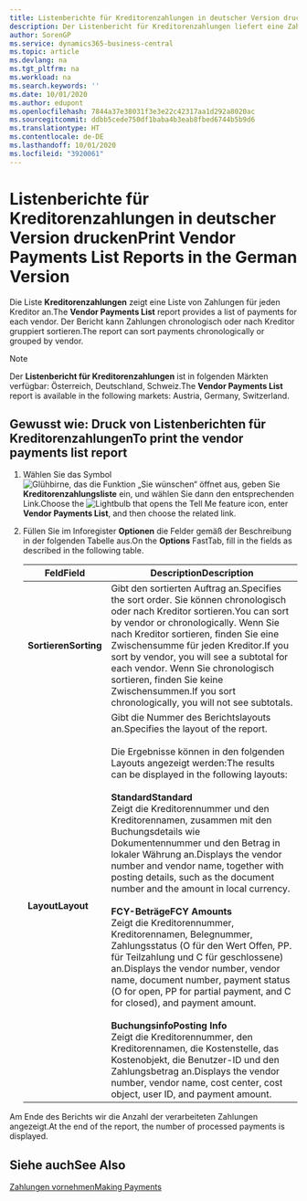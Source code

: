 ```yaml
---
title: Listenberichte für Kreditorenzahlungen in deutscher Version drucken
description: Der Listenbericht für Kreditorenzahlungen liefert eine Zahlungsauflistung für jeden Kreditor in der deutschen Version. Der Bericht kann Zahlungen chronologisch oder nach Kreditor gruppiert sortieren.
author: SorenGP
ms.service: dynamics365-business-central
ms.topic: article
ms.devlang: na
ms.tgt_pltfrm: na
ms.workload: na
ms.search.keywords: ''
ms.date: 10/01/2020
ms.author: edupont
ms.openlocfilehash: 7844a37e38031f3e3e22c42317aa1d292a8020ac
ms.sourcegitcommit: ddbb5cede750df1baba4b3eab8fbed6744b5b9d6
ms.translationtype: HT
ms.contentlocale: de-DE
ms.lasthandoff: 10/01/2020
ms.locfileid: "3920061"
---
```

# <a name="print-vendor-payments-list-reports-in-the-german-version"></a><span data-ttu-id="4a9b9-104">Listenberichte für Kreditorenzahlungen in deutscher Version drucken</span><span class="sxs-lookup"><span data-stu-id="4a9b9-104">Print Vendor Payments List Reports in the German Version</span></span>

<span data-ttu-id="4a9b9-105">Die Liste **Kreditorenzahlungen** zeigt eine Liste von Zahlungen für jeden Kreditor an.</span><span class="sxs-lookup"><span data-stu-id="4a9b9-105">The **Vendor Payments List** report provides a list of payments for each vendor.</span></span> <span data-ttu-id="4a9b9-106">Der Bericht kann Zahlungen chronologisch oder nach Kreditor gruppiert sortieren.</span><span class="sxs-lookup"><span data-stu-id="4a9b9-106">The report can sort payments chronologically or grouped by vendor.</span></span>  

> [!NOTE]
> <span data-ttu-id="4a9b9-107">Der **Listenbericht für Kreditorenzahlungen** ist in folgenden Märkten verfügbar: Österreich, Deutschland, Schweiz.</span><span class="sxs-lookup"><span data-stu-id="4a9b9-107">The **Vendor Payments List** report is available in the following markets: Austria, Germany, Switzerland.</span></span>

## <a name="to-print-the-vendor-payments-list-report"></a><span data-ttu-id="4a9b9-108">Gewusst wie: Druck von Listenberichten für Kreditorenzahlungen</span><span class="sxs-lookup"><span data-stu-id="4a9b9-108">To print the vendor payments list report</span></span>  

1. <span data-ttu-id="4a9b9-109">Wählen Sie das Symbol ![Glühbirne, das die Funktion „Sie wünschen“ öffnet](../../media/ui-search/search_small.png "Sagen Sie mir, was Sie tun wollen") aus, geben Sie **Kreditorenzahlungsliste** ein, und wählen Sie dann den entsprechenden Link.</span><span class="sxs-lookup"><span data-stu-id="4a9b9-109">Choose the ![Lightbulb that opens the Tell Me feature](../../media/ui-search/search_small.png "Tell me what you want to do") icon, enter **Vendor Payments List**, and then choose the related link.</span></span>  
2. <span data-ttu-id="4a9b9-110">Füllen Sie im Inforegister **Optionen** die Felder gemäß der Beschreibung in der folgenden Tabelle aus.</span><span class="sxs-lookup"><span data-stu-id="4a9b9-110">On the **Options** FastTab, fill in the fields as described in the following table.</span></span>  

    |<span data-ttu-id="4a9b9-111">Feld</span><span class="sxs-lookup"><span data-stu-id="4a9b9-111">Field</span></span>|<span data-ttu-id="4a9b9-112">Description</span><span class="sxs-lookup"><span data-stu-id="4a9b9-112">Description</span></span>|  
    |---------------------------------|---------------------------------------|  
    |<span data-ttu-id="4a9b9-113">**Sortieren**</span><span class="sxs-lookup"><span data-stu-id="4a9b9-113">**Sorting**</span></span>|<span data-ttu-id="4a9b9-114">Gibt den sortierten Auftrag an.</span><span class="sxs-lookup"><span data-stu-id="4a9b9-114">Specifies the sort order.</span></span> <span data-ttu-id="4a9b9-115">Sie können chronologisch oder nach Kreditor sortieren.</span><span class="sxs-lookup"><span data-stu-id="4a9b9-115">You can sort by vendor or chronologically.</span></span> <span data-ttu-id="4a9b9-116">Wenn Sie nach Kreditor sortieren, finden Sie eine Zwischensumme für jeden Kreditor.</span><span class="sxs-lookup"><span data-stu-id="4a9b9-116">If you sort by vendor, you will see a subtotal for each vendor.</span></span> <span data-ttu-id="4a9b9-117">Wenn Sie chronologisch sortieren, finden Sie keine Zwischensummen.</span><span class="sxs-lookup"><span data-stu-id="4a9b9-117">If you sort chronologically, you will not see subtotals.</span></span>|  
    |<span data-ttu-id="4a9b9-118">**Layout**</span><span class="sxs-lookup"><span data-stu-id="4a9b9-118">**Layout**</span></span>|<span data-ttu-id="4a9b9-119">Gibt die Nummer des Berichtslayouts an.</span><span class="sxs-lookup"><span data-stu-id="4a9b9-119">Specifies the layout of the report.</span></span><br /><br /> <span data-ttu-id="4a9b9-120">Die Ergebnisse können in den folgenden Layouts angezeigt werden:</span><span class="sxs-lookup"><span data-stu-id="4a9b9-120">The results can be displayed in the following layouts:</span></span><br /><br /> <span data-ttu-id="4a9b9-121">**Standard**</span><span class="sxs-lookup"><span data-stu-id="4a9b9-121">**Standard**</span></span><br /> <span data-ttu-id="4a9b9-122">Zeigt die Kreditorennummer und den Kreditorennamen, zusammen mit den Buchungsdetails wie Dokumentennummer und den Betrag in lokaler Währung an.</span><span class="sxs-lookup"><span data-stu-id="4a9b9-122">Displays the vendor number and vendor name, together with posting details, such as the document number and the amount in local currency.</span></span><br /><br /> <span data-ttu-id="4a9b9-123">**FCY-Beträge**</span><span class="sxs-lookup"><span data-stu-id="4a9b9-123">**FCY Amounts**</span></span><br /> <span data-ttu-id="4a9b9-124">Zeigt die Kreditorennummer, Kreditorennamen, Belegnummer, Zahlungsstatus (O für den Wert Offen, PP. für Teilzahlung und C für geschlossene) an.</span><span class="sxs-lookup"><span data-stu-id="4a9b9-124">Displays the vendor number, vendor name, document number, payment status (O for open, PP for partial payment, and C for closed), and payment amount.</span></span><br /><br /> <span data-ttu-id="4a9b9-125">**Buchungsinfo**</span><span class="sxs-lookup"><span data-stu-id="4a9b9-125">**Posting Info**</span></span><br /> <span data-ttu-id="4a9b9-126">Zeigt die Kreditorennummer, den Kreditorennamen, die Kostenstelle, das Kostenobjekt, die Benutzer-ID und den Zahlungsbetrag an.</span><span class="sxs-lookup"><span data-stu-id="4a9b9-126">Displays the vendor number, vendor name, cost center, cost object, user ID, and payment amount.</span></span>|  

 <span data-ttu-id="4a9b9-127">Am Ende des Berichts wir die Anzahl der verarbeiteten Zahlungen angezeigt.</span><span class="sxs-lookup"><span data-stu-id="4a9b9-127">At the end of the report, the number of processed payments is displayed.</span></span>  

## <a name="see-also"></a><span data-ttu-id="4a9b9-128">Siehe auch</span><span class="sxs-lookup"><span data-stu-id="4a9b9-128">See Also</span></span>

[<span data-ttu-id="4a9b9-129">Zahlungen vornehmen</span><span class="sxs-lookup"><span data-stu-id="4a9b9-129">Making Payments</span></span>](../../payables-make-payments.md)
